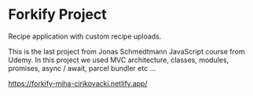 # Forkify Project
Recipe application with custom recipe uploads.

This is the last project from Jonas Schmedtmann JavaScript course from Udemy.
In this project we used MVC architecture, classes, modules, promises, async / await, parcel bundler etc ... 

https://forkify-miha-cirikovacki.netlify.app/





